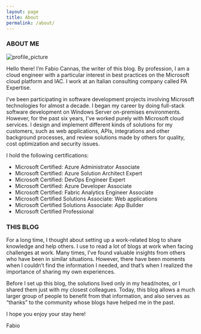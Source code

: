 ```yaml
---
layout: page
title: About
permalink: /about/
---
```

### ABOUT ME

![profile_picture](https://media.licdn.com/dms/image/v2/D4D03AQFQx046LA0qpw/profile-displayphoto-shrink_200_200/profile-displayphoto-shrink_200_200/0/1686746945269?e=1742428800&v=beta&t=zZ0GQC8IU0cCAw6A2OarVIhVBX2DTVwOKQ7kE9UCtKI)

Hello there! I’m Fabio Cannas, the writer of this blog. By profession, I am a cloud engineer with a particular interest in best practices on the Microsoft cloud platform and IAC. 
I work at an Italian consulting company called PA Expertise.

I’ve been participating in software development projects involving Microsoft technologies for almost a decade. I began my career by doing full-stack software development on Windows Server on-premises environments. However, for the past six years, I’ve worked purely with Microsoft cloud services. I design and implement different kinds of solutions for my customers, such as web applications, APIs, integrations and other background processes, and review solutions made by others for quality, cost optimization and security issues.

I hold the following certifications:

- Microsoft Certified: Azure Administrator Associate
- Microsoft Certified: Azure Solution Architect Expert
- Microsoft Certified: DevOps Engineer Expert
- Microsoft Certified: Azure Developer Associate
- Microsoft Certified: Fabric Analytics Engineer Associate
- Microsoft Certified Solutions Associate: Web applications
- Microsoft Certified Solutions Associate: App Builder
- Microsoft Certified Professional
			
### THIS BLOG

For a long time, I thought about setting up a work-related blog to share knowledge and help others. I use to read a lot of blogs at work when facing challenges at work. Many times, I’ve found valuable insights from others who have been in similar situations. However, there have been moments when I couldn’t find the information I needed, and that’s when I realized the importance of sharing my own experiences.

Before I set up this blog, the solutions lived only in my head/notes, or I shared them just with my closest colleagues. 
Today, this blog allows a much larger group of people to benefit from that information, and also serves as “thanks” to the community whose blogs have helped me in the past.

I hope you enjoy your stay here!

Fabio
